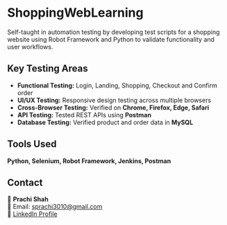 # ShoppingWebLearning
Self-taught in automation testing by developing test scripts for a shopping website using Robot Framework and Python to validate functionality and user workflows.
## Key Testing Areas  
- **Functional Testing:** Login, Landing, Shopping, Checkout and Confirm order  
- **UI/UX Testing:** Responsive design testing across multiple browsers  
- **Cross-Browser Testing:** Verified on **Chrome, Firefox, Edge, Safari**  
- **API Testing:** Tested REST APIs using **Postman**  
- **Database Testing:** Verified product and order data in **MySQL**   

##  Tools Used  
  **Python, Selenium, Robot Framework, Jenkins, Postman**  

## Contact  
💼 **Prachi Shah**  
📧 Email: sprachi3010@gmail.com  
🔗 [LinkedIn Profile](https://www.linkedin.com/in/prachishah30)  
